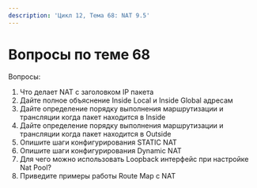 ```yaml
---
description: 'Цикл 12, Тема 68: NAT 9.5'
---
```


# Вопросы по теме 68

Вопросы:

1. Что делает NAT с заголовком IP пакета
2. Дайте полное объяснение Inside Local и Inside Global адресам
3. Дайте определение порядку выполнения маршрутизации и трансляции когда пакет находится в Inside
4. Дайте определение порядку выполнения маршрутизации и трансляции когда пакет находится в Outside
5. Опишите шаги конфигурирования STATIC NAT
6. Опишите шаги конфигурирования Dynamic NAT
7. Для чего можно использовать Loopback интерфейс при настройке Nat Pool?
8. Приведите примеры работы Route Map c NAT

